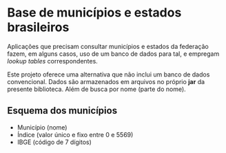 # Base de municípios e estados brasileiros

Aplicações que precisam consultar municípios e estados
da federação fazem, em alguns casos, uso de um banco de
dados para tal, e empregam _lookup tables_ correspondentes.

Este projeto oferece uma alternativa que não inclui um
banco de dados convencional. Dados são armazenados em arquivos
no próprio **jar** da presente biblioteca. Além de busca
por nome (parte do nome).

## Esquema dos municípios

- Município (nome)
- Índice (valor único e fixo entre 0 e 5569)
- IBGE (código de 7 dígitos)
